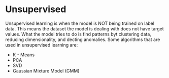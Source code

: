 # Unsupervised

Unsupervised learning is when the model is NOT being trained on label data. This means the dataset the model is dealing with does not have target values. What the model tries to do is find patterns byt clustering data, reducing dimensionality, and decting anomalies.
Some algorithms that are used in unsupervised learning are: 

- K - Means
- PCA
- SVD
- Gaussian Mixture Model (GMM)
